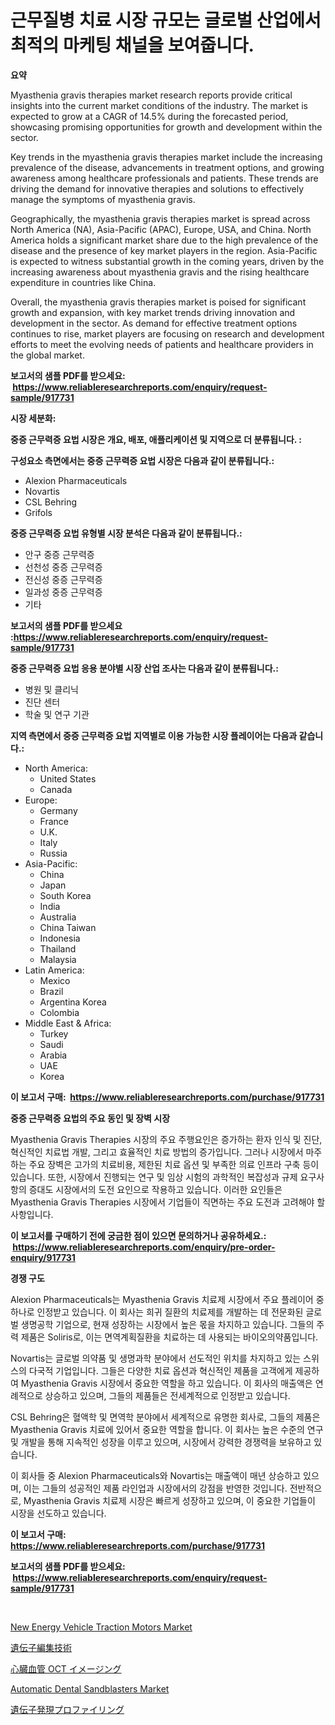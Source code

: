 <p><h1>근무질병 치료 시장 규모는 글로벌 산업에서 최적의 마케팅 채널을 보여줍니다.</h1></p><p><strong>요약</strong></p>
<p><p>Myasthenia gravis therapies market research reports provide critical insights into the current market conditions of the industry. The market is expected to grow at a CAGR of 14.5% during the forecasted period, showcasing promising opportunities for growth and development within the sector.</p><p>Key trends in the myasthenia gravis therapies market include the increasing prevalence of the disease, advancements in treatment options, and growing awareness among healthcare professionals and patients. These trends are driving the demand for innovative therapies and solutions to effectively manage the symptoms of myasthenia gravis.</p><p>Geographically, the myasthenia gravis therapies market is spread across North America (NA), Asia-Pacific (APAC), Europe, USA, and China. North America holds a significant market share due to the high prevalence of the disease and the presence of key market players in the region. Asia-Pacific is expected to witness substantial growth in the coming years, driven by the increasing awareness about myasthenia gravis and the rising healthcare expenditure in countries like China.</p><p>Overall, the myasthenia gravis therapies market is poised for significant growth and expansion, with key market trends driving innovation and development in the sector. As demand for effective treatment options continues to rise, market players are focusing on research and development efforts to meet the evolving needs of patients and healthcare providers in the global market.</p></p>
<p><strong>보고서의 샘플 PDF를 받으세요: &nbsp;<a href="https://www.reliableresearchreports.com/enquiry/request-sample/917731">https://www.reliableresearchreports.com/enquiry/request-sample/917731</a></strong></p>
<p><strong>시장 세분화:</strong></p>
<p><strong> 중증 근무력증 요법 시장은 개요, 배포, 애플리케이션 및 지역으로 더 분류됩니다. :</strong></p>
<p><strong>구성요소 측면에서는 중증 근무력증 요법 시장은 다음과 같이 분류됩니다.:</strong></p>
<p><ul><li>Alexion Pharmaceuticals</li><li>Novartis</li><li>CSL Behring</li><li>Grifols</li></ul></p>
<p><strong> 중증 근무력증 요법 유형별 시장 분석은 다음과 같이 분류됩니다.:</strong></p>
<p><ul><li>안구 중증 근무력증</li><li>선천성 중증 근무력증</li><li>전신성 중증 근무력증</li><li>일과성 중증 근무력증</li><li>기타</li></ul></p>
<p><strong>보고서의 샘플 PDF를 받으세요 :<a href="https://www.reliableresearchreports.com/enquiry/request-sample/917731">https://www.reliableresearchreports.com/enquiry/request-sample/917731</a></strong></p>
<p><strong> 중증 근무력증 요법 응용 분야별 시장 산업 조사는 다음과 같이 분류됩니다.:</strong></p>
<p><ul><li>병원 및 클리닉</li><li>진단 센터</li><li>학술 및 연구 기관</li></ul></p>
<p><strong>지역 측면에서 중증 근무력증 요법 지역별로 이용 가능한 시장 플레이어는 다음과 같습니다.:</strong></p>
<p><ul>
    <li>
        North America:
        <ul>
            <li>United States</li>
            <li>Canada</li>
        </ul>
    </li>
    <li>
        Europe:
        <ul>
            <li>Germany</li>
            <li>France</li>
            <li>U.K.</li>
            <li>Italy</li>
            <li>Russia</li>
        </ul>
    </li>
    <li>
        Asia-Pacific:
        <ul>
            <li>China</li>
            <li>Japan</li>
            <li>South Korea</li>
            <li>India</li>
            <li>Australia</li>
            <li>China Taiwan</li>
            <li>Indonesia</li>
            <li>Thailand</li>
            <li>Malaysia</li>
        </ul>
    </li>
    <li>
        Latin America:
        <ul>
            <li>Mexico</li>
            <li>Brazil</li>
            <li>Argentina Korea</li>
            <li>Colombia</li>
        </ul>
    </li>
    <li>
        Middle East & Africa:
        <ul>
            <li>Turkey</li>
            <li>Saudi</li>
            <li>Arabia</li>
            <li>UAE</li>
            <li>Korea</li>
        </ul>
    </li>
    </ul></p>
<p><strong>이 보고서 구매: &nbsp;<a href="https://www.reliableresearchreports.com/purchase/917731">https://www.reliableresearchreports.com/purchase/917731</a></strong></p>
<p><strong>중증 근무력증 요법의 주요 동인 및 장벽 시장</strong></p>
<p><p>Myasthenia Gravis Therapies 시장의 주요 주행요인은 증가하는 환자 인식 및 진단, 혁신적인 치료법 개발, 그리고 효율적인 치료 방법의 증가입니다. 그러나 시장에서 마주하는 주요 장벽은 고가의 치료비용, 제한된 치료 옵션 및 부족한 의료 인프라 구축 등이 있습니다. 또한, 시장에서 진행되는 연구 및 임상 시험의 과학적인 복잡성과 규제 요구사항의 증대도 시장에서의 도전 요인으로 작용하고 있습니다. 이러한 요인들은 Myasthenia Gravis Therapies 시장에서 기업들이 직면하는 주요 도전과 고려해야 할 사항입니다.</p></p>
<p><strong>이 보고서를 구매하기 전에 궁금한 점이 있으면 문의하거나 공유하세요.: &nbsp;<a href="https://www.reliableresearchreports.com/enquiry/pre-order-enquiry/917731">https://www.reliableresearchreports.com/enquiry/pre-order-enquiry/917731</a></strong></p>
<p><strong>경쟁 구도</strong></p>
<p><p>Alexion Pharmaceuticals는 Myasthenia Gravis 치료제 시장에서 주요 플레이어 중 하나로 인정받고 있습니다. 이 회사는 희귀 질환의 치료제를 개발하는 데 전문화된 글로벌 생명공학 기업으로, 현재 성장하는 시장에서 높은 몫을 차지하고 있습니다. 그들의 주력 제품은 Soliris로, 이는 면역계획질환을 치료하는 데 사용되는 바이오의약품입니다.</p><p>Novartis는 글로벌 의약품 및 생명과학 분야에서 선도적인 위치를 차지하고 있는 스위스의 다국적 기업입니다. 그들은 다양한 치료 옵션과 혁신적인 제품을 고객에게 제공하여 Myasthenia Gravis 시장에서 중요한 역할을 하고 있습니다. 이 회사의 매출액은 연례적으로 상승하고 있으며, 그들의 제품들은 전세계적으로 인정받고 있습니다.</p><p>CSL Behring은 혈액학 및 면역학 분야에서 세계적으로 유명한 회사로, 그들의 제품은 Myasthenia Gravis 치료에 있어서 중요한 역할을 합니다. 이 회사는 높은 수준의 연구 및 개발을 통해 지속적인 성장을 이루고 있으며, 시장에서 강력한 경쟁력을 보유하고 있습니다.</p><p>이 회사들 중 Alexion Pharmaceuticals와 Novartis는 매출액이 매년 상승하고 있으며, 이는 그들의 성공적인 제품 라인업과 시장에서의 강점을 반영한 것입니다. 전반적으로, Myasthenia Gravis 치료제 시장은 빠르게 성장하고 있으며, 이 중요한 기업들이 시장을 선도하고 있습니다.</p></p>
<p><strong>이 보고서 구매: &nbsp; <a href="https://www.reliableresearchreports.com/purchase/917731">https://www.reliableresearchreports.com/purchase/917731</a></strong></p>
<p><strong>보고서의 샘플 PDF를 받으세요: &nbsp;<a href="https://www.reliableresearchreports.com/enquiry/request-sample/917731">https://www.reliableresearchreports.com/enquiry/request-sample/917731</a></strong><strong></strong></p>
<p>&nbsp;</p>
<p><p><a href="https://github.com/PeterParrish5/Market-Research-Report-List-3/blob/main/new-energy-vehicle-traction-motors-market.md">New Energy Vehicle Traction Motors Market</a></p><p><a href="https://github.com/dzy793153605/Market-Research-Report-List-1/blob/main/8402861183452.md">遺伝子編集技術</a></p><p><a href="https://medium.com/@kelsitorphy644/%E5%BF%83%E8%87%93%E8%A1%80%E7%AE%A1oct%E3%82%A4%E3%83%A1%E3%83%BC%E3%82%B8%E3%83%B3%E3%82%B0%E5%B8%82%E5%A0%B4%E8%A6%8F%E6%A8%A1-%E5%B8%82%E5%A0%B4%E5%B1%95%E6%9C%9B%E3%81%A8%E5%B8%82%E5%A0%B4%E4%BA%88%E6%B8%AC-2024%E5%B9%B4%E3%81%8B%E3%82%892031%E5%B9%B4-a4287a13d365">心臓血管 OCT イメージング</a></p><p><a href="https://five-trouble-98a.notion.site/Automatic-Dental-Sandblasters-Market-Size-Furnishes-Valuable-Information-Encompassing-Market-Share--529bfac99a17467db289455aa554f1ce">Automatic Dental Sandblasters Market</a></p><p><a href="https://github.com/oafhukehf4709715/Market-Research-Report-List-1/blob/main/5630641183451.md">遺伝子発現プロファイリング</a></p></p>